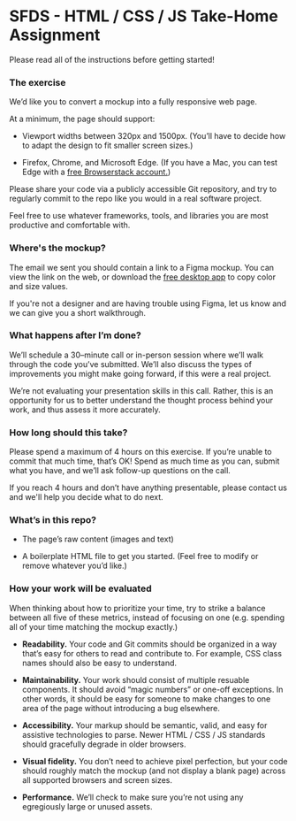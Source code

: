 # SFDS - HTML / CSS / JS Take-Home Assignment

Please read all of the instructions before getting started!

### The exercise

We’d like you to convert a mockup into a fully responsive web page.

At a minimum, the page should support:

- Viewport widths between 320px and 1500px. (You’ll have to decide how to adapt the design to fit smaller screen sizes.)

- Firefox, Chrome, and Microsoft Edge. (If you have a Mac, you can test Edge with a [free Browserstack account.](https://www.browserstack.com/test-on-microsoft-edge-browser#))

Please share your code via a publicly accessible Git repository, and try to regularly commit to the repo like you would in a real software project.

Feel free to use whatever frameworks, tools, and libraries you are most productive and comfortable with.

### Where's the mockup?

The email we sent you should contain a link to a Figma mockup. You can view the link on the web, or download the [free desktop app](https://www.figma.com/downloads/) to copy color and size values.

If you're not a designer and are having trouble using Figma, let us know and we can give you a short walkthrough.

### What happens after I’m done?

We’ll schedule a 30–minute call or in-person session where we’ll walk through the code you’ve submitted. We’ll also discuss the types of improvements you might make going forward, if this were a real project.

We’re not evaluating your presentation skills in this call. Rather, this is an opportunity for us to better understand the thought process behind your work, and thus assess it more accurately.

### How long should this take? 

Please spend a maximum of 4 hours on this exercise. If you’re unable to commit that much time, that’s OK! Spend as much time as you can, submit what you have, and we’ll ask follow-up questions on the call.

If you reach 4 hours and don’t have anything presentable, please contact us and we'll help you decide what to do next.

### What’s in this repo?

- The page’s raw content (images and text)

- A boilerplate HTML file to get you started. (Feel free to modify or remove whatever you’d like.)

### How your work will be evaluated

When thinking about how to prioritize your time, try to strike a balance between all five of these metrics, instead of focusing on one (e.g. spending all of your time matching the mockup exactly.)

- **Readability.** Your code and Git commits should be organized in a way that’s easy for others to read and contribute to. For example, CSS class names should also be easy to understand.

- **Maintainability.** Your work should consist of multiple resuable components. It should avoid “magic numbers” or one-off exceptions. In other words, it should be easy for someone to make changes to one area of the page without introducing a bug elsewhere.

- **Accessibility.** Your markup should be semantic, valid, and easy for assistive technologies to parse. Newer HTML / CSS / JS standards should gracefully degrade in older browsers.

- **Visual fidelity.** You don’t need to achieve pixel perfection, but your code should roughly match the mockup (and not display a blank page) across all supported browsers and screen sizes.

- **Performance.** We’ll check to make sure you’re not using any egregiously large or unused assets.
